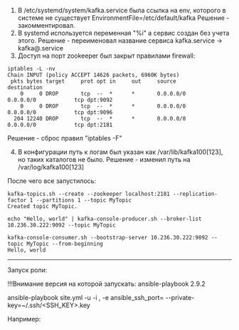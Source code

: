 

1. В /etc/systemd/system/kafka.service была ссылка на env, которого в системе не существует EnvironmentFile=/etc/default/kafka 
Решение - закомментировал.
2. В systemd используется переменная "%i" а сервис создан без учета этого.
Решение - переименовал название сервиса kafka.service -> kafka@.service
3. Доступ на порт zookeeper был закрыт правилами firewall:
```
iptables -L -nv
Chain INPUT (policy ACCEPT 14626 packets, 6960K bytes)
 pkts bytes target     prot opt in     out     source               destination
    0     0 DROP       tcp  --  *      *       0.0.0.0/0            0.0.0.0/0            tcp dpt:9092
    0     0 DROP       tcp  --  *      *       0.0.0.0/0            0.0.0.0/0            tcp dpt:9096
  204 12240 DROP       tcp  --  *      *       0.0.0.0/0            0.0.0.0/0            tcp dpt:2181
```
Решение - сброс правил "iptables -F"

4. В конфигурации путь к логам был указан как /var/lib/kafka100[123], но таких каталогов не было.
Решение - изменил путь на /var/log/kafka100[123]

После чего все запустилось:
```
kafka-topics.sh --create --zookeeper localhost:2181 --replication-factor 1 --partitions 1 --topic MyTopic
Created topic MyTopic.
```
```
echo "Hello, world" | kafka-console-producer.sh --broker-list 10.236.30.222:9092 --topic MyTopic
```
```
kafka-console-consumer.sh --bootstrap-server 10.236.30.222:9092 --topic MyTopic --from-beginning
Hello, world
```

------------------------------------------
Запуск роли:

!!!Внимание версия на которой запускать:
ansible-playbook 2.9.2

ansible-playbook site.yml -u <USERNAME> -i <IP>, -e ansible_ssh_port=<PORT> --private-key=~/.ssh/<SSH_KEY>.key

Например:
